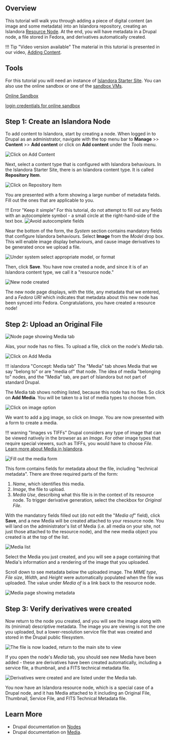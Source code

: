 
## Overview

This tutorial will walk you through adding a piece of digital content (an image and some metadata) into an Islandora repository, creating an Islandora [Resource Node](../user-documentation/content_models.md).
At the end, you will have metadata in a Drupal node, a file stored in Fedora, and derivatives automatically created.

!!! Tip "Video version available"
    The material in this tutorial is presented in our video, [Adding Content](https://youtu.be/G52is7iFkG4).

## Tools

For this tutorial you will need an instance of [Islandora Starter Site](https://github.com/Islandora/islandora-starter-site). You can also use the online sandbox or one of the [sandbox VMs](https://drive.google.com/drive/folders/1rmaIX-Rw5VmCQrkE8_nQTKLX82rVSL0z?usp=sharing).

[Online Sandbox](http://sandbox.islandora.ca)

[login credentials for online sandbox](https://github.com/Islandora/documentation/wiki/Sandbox.Islandora.ca-online-credentials)

## Step 1: Create an Islandora Node

To add content to Islandora, start by creating a node. When logged in to Drupal as an administrator, navigate with the top menu bar to **Manage** >> **Content** >> **Add content** or click on **Add content** under the _Tools_ menu.

![Click on Add Content](../assets/create_node_add_content.png)

Next, select a content type that is configured with Islandora behaviours. In the Islandora Starter Site, there is an Islandora content type. It is called **Repository Item**.

![Click on Repository Item](../assets/create_node_select_repo_item.png)

You are presented with a form showing a large number of metadata fields. Fill out the ones that are applicable to you.

!!! Error "Keep it simple"
    For this tutorial, do not attempt to fill out any fields with an autocomplete symbol - a small circle at the right-hand-side of the text box. ![Avoid autocomplete fields](../assets/create_node_warning_autocomplete.png)
<!-- We should really include creating/adding a name here or in another tutorial!! It's a source of immediate confusion and frustration! -->


Near the bottom of the form, the _System_ section contains mandatory fields that configure Islandora behaviours. Select **Image** from the _Model_ drop box. This will enable image display behaviours, and cause image derivatives to be generated once we upload a file.

![Under system select appropriate model, or format](../assets/create_node_select_model.png)

Then, click **Save**. You have now created a node, and since it is of an Islandora content type, we call it a "resource node."

![New node created](../assets/create_node_new_node.png)

The new node page displays, with the title, any metadata that we entered, and a _Fedora URI_ which indicates that metadata about this new node has been synced into Fedora. Congratulations, you have created a resource node!

## Step 2: Upload an Original File

![Node page showing Media tab](../assets/create_node_click_media.png)

Alas, your node has no files. To upload a file, click on the node's _Media_ tab.

![Click on Add Media](../assets/create_node_add_media.png)

!!! islandora "Concept: Media tab"
    The "Media" tab shows Media that we say "belong to" or are "media of" that node. The idea of media "belonging to" nodes, and the "Media" tab, are part of Islandora but not part of standard Drupal.

The Media tab shows nothing listed, because this node has no files. So click on **Add Media**. You will be taken to a list of media types to choose from.

![Click on image option](../assets/create_node_select_image.png)

We want to add a jpg image, so click on _Image_. You are now presented with a form to create a media.

!!! warning "Images vs TIFFs"
    Drupal considers any type of image that can be viewed natively in the browser as an _Image_.
    For other image types that require special viewers, such as TIFFs, you would have to choose
    _File_. [Learn more about Media in Islandora](../user-documentation/media.md).

![Fill out the media form](../assets/create_node_adding_image.png)


This form contains fields for metadata about the file, including "technical metadata". There are three required
parts of the form:

1. _Name_, which identifies this media.
1. _Image_, the file to upload.
1. _Media Use_, describing what this file is in the context of its resource node. To trigger derivative
generation, select the checkbox for _Original File_.

With the mandatory fields filled out (do not edit the "_Media of_" field), click **Save**, and a new Media will be created attached to your resource node. You will land on the administrator's list of Media (i.e. all media on your site, not just those attached to the resource node), and the new media object you created is at the top of the list.

![Media list](../assets/create_node_list_media.png)

Select the Media you just created, and you will see a page containing that Media's information and a rendering of the image that you uploaded.

<!-- We should maybe mention that it is living in Fedora? but why doesn't the Fedora URI show up?  -->

Scroll down to see metadata below the uploaded image. The _MIME type_, _File size_, _Width_, and _Height_ were automatically populated when the file was uploaded. The value under _Media of_ is a link back to the resource node.

![Media page showing metadata](../assets/create_node_media_metadata.png)

## Step 3: Verify derivatives were created

Now return to the node you created, and you will see the image along with its (minimal) descriptive metadata. The image you are viewing is not the one you uploaded, but a lower-resolution service file that was created and stored in the Drupal public filesystem.

![The file is now loaded, return to the main site to view](../assets/create_node_finished_node.png)
<!-- should increase the amount of descriptive metadata to make this make more sense -->

If you open the node's _Media_ tab, you should see new Media have been added - these are derivatives have been created automatically, including a service file, a thumbnail, and a FITS technical metadata file.

![Derivatives were created and are listed under the Media tab.](../assets/create_node_see_derivatives.png)

You now have an Islandora resource node, which is a special case of a Drupal node, and it has Media attached to it including an Original File, Thumbnail, Service File, and FITS Technical Metadata file.

## Learn More

- Drupal documentation on [Nodes](https://www.drupal.org/docs/7/nodes-content-types-and-fields/about-nodes)
- Drupal documentation on [Media](https://www.drupal.org/docs/8/core/modules/media).
<!-- include Nodes, Media, etc. once they make sense to follow this tutorial. -->
